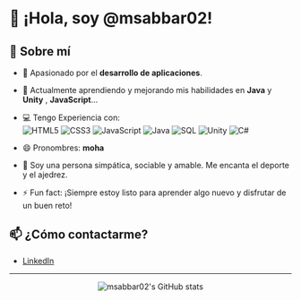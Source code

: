 # 👋 ¡Hola, soy @msabbar02!

## 🚀 Sobre mí

- 👀 Apasionado por  el **desarrollo de aplicaciones**.
- 🌱 Actualmente aprendiendo y mejorando mis habilidades en **Java** y **Unity** , **JavaScript**...
- 💻 Tengo Experiencia con:  
  ![HTML5](https://img.shields.io/badge/HTML5-E34F26?style=for-the-badge&logo=html5&logoColor=white)
  ![CSS3](https://img.shields.io/badge/CSS3-1572B6?style=for-the-badge&logo=css3&logoColor=white)
  ![JavaScript](https://img.shields.io/badge/JavaScript-F7DF1E?style=for-the-badge&logo=javascript&logoColor=black)
  ![Java](https://img.shields.io/badge/Java-ED8B00?style=for-the-badge&logo=java&logoColor=white)
  ![SQL](https://img.shields.io/badge/SQL-4479A1?style=for-the-badge&logo=postgresql&logoColor=white)
  ![Unity](https://img.shields.io/badge/Unity-100000?style=for-the-badge&logo=unity&logoColor=white)
  ![C#](https://img.shields.io/badge/C%23-239120?style=for-the-badge&logo=c-sharp&logoColor=white)

- 😄 Pronombres: **moha**
- 💬 Soy una persona simpática, sociable y amable. Me encanta el deporte y el ajedrez.  
- ⚡ Fun fact: ¡Siempre estoy listo para aprender algo nuevo y disfrutar de un buen reto!

## 📫 ¿Cómo contactarme?

- [LinkedIn](https://www.linkedin.com/in/msabbar02)

<!--
¡Este perfil es ✨ especial ✨ porque su README.md aparece en tu perfil de GitHub!
-->

---

<p align="center">
  <img src="https://github-readme-stats.vercel.app/api?username=msabbar02&show_icons=true&theme=tokyonight" alt="msabbar02's GitHub stats"/>
</p>

